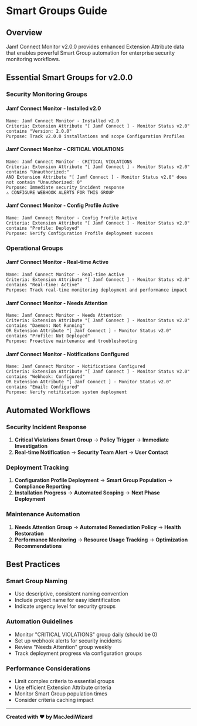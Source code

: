 # Smart Groups Guide

## Overview
Jamf Connect Monitor v2.0.0 provides enhanced Extension Attribute data that enables powerful Smart Group automation for enterprise security monitoring workflows.

## Essential Smart Groups for v2.0.0

### Security Monitoring Groups

#### Jamf Connect Monitor - Installed v2.0
```
Name: Jamf Connect Monitor - Installed v2.0
Criteria: Extension Attribute "[ Jamf Connect ] - Monitor Status v2.0" contains "Version: 2.0.0"
Purpose: Track v2.0.0 installations and scope Configuration Profiles
```

#### Jamf Connect Monitor - CRITICAL VIOLATIONS
```
Name: Jamf Connect Monitor - CRITICAL VIOLATIONS
Criteria: Extension Attribute "[ Jamf Connect ] - Monitor Status v2.0" contains "Unauthorized:"
AND Extension Attribute "[ Jamf Connect ] - Monitor Status v2.0" does not contain "Unauthorized: 0"
Purpose: Immediate security incident response
⚠️ CONFIGURE WEBHOOK ALERTS FOR THIS GROUP
```

#### Jamf Connect Monitor - Config Profile Active
```
Name: Jamf Connect Monitor - Config Profile Active
Criteria: Extension Attribute "[ Jamf Connect ] - Monitor Status v2.0" contains "Profile: Deployed"
Purpose: Verify Configuration Profile deployment success
```

### Operational Groups

#### Jamf Connect Monitor - Real-time Active
```
Name: Jamf Connect Monitor - Real-time Active
Criteria: Extension Attribute "[ Jamf Connect ] - Monitor Status v2.0" contains "Real-time: Active"
Purpose: Track real-time monitoring deployment and performance impact
```

#### Jamf Connect Monitor - Needs Attention
```
Name: Jamf Connect Monitor - Needs Attention
Criteria: Extension Attribute "[ Jamf Connect ] - Monitor Status v2.0" contains "Daemon: Not Running"
OR Extension Attribute "[ Jamf Connect ] - Monitor Status v2.0" contains "Profile: Not Deployed"
Purpose: Proactive maintenance and troubleshooting
```

#### Jamf Connect Monitor - Notifications Configured
```
Name: Jamf Connect Monitor - Notifications Configured
Criteria: Extension Attribute "[ Jamf Connect ] - Monitor Status v2.0" contains "Webhook: Configured"
OR Extension Attribute "[ Jamf Connect ] - Monitor Status v2.0" contains "Email: Configured"
Purpose: Verify notification system deployment
```

## Automated Workflows

### Security Incident Response
1. **Critical Violations Smart Group** → **Policy Trigger** → **Immediate Investigation**
2. **Real-time Notification** → **Security Team Alert** → **User Contact**

### Deployment Tracking
1. **Configuration Profile Deployment** → **Smart Group Population** → **Compliance Reporting**
2. **Installation Progress** → **Automated Scoping** → **Next Phase Deployment**

### Maintenance Automation
1. **Needs Attention Group** → **Automated Remediation Policy** → **Health Restoration**
2. **Performance Monitoring** → **Resource Usage Tracking** → **Optimization Recommendations**

## Best Practices

### Smart Group Naming
- Use descriptive, consistent naming convention
- Include project name for easy identification
- Indicate urgency level for security groups

### Automation Guidelines
- Monitor "CRITICAL VIOLATIONS" group daily (should be 0)
- Set up webhook alerts for security incidents
- Review "Needs Attention" group weekly
- Track deployment progress via configuration groups

### Performance Considerations
- Limit complex criteria to essential groups
- Use efficient Extension Attribute criteria
- Monitor Smart Group population times
- Consider criteria caching impact

---

**Created with ❤️ by MacJediWizard**